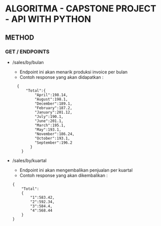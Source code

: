 # **ALGORITMA - CAPSTONE PROJECT - API WITH PYTHON**

## **METHOD**

### **GET / ENDPOINTS**

* /sales/by/bulan
    - Endpoint ini akan menarik produksi invoice per bulan
    - Contoh response yang akan didapatkan :
    ```
      {
          "Total":{
              "April":198.14,
              "August":198.1,
              "December":189.1,
              "February":187.2,
              "January":201.12,
              "July":190.1,
              "June":201.1,
              "March":195.1,
              "May":193.1,
              "November":186.24,
              "October":193.1,
              "September":196.2
            }
        }
    ```

* /sales/by/kuartal
    - Endpoint ini akan mengembalikan penjualan per kuartal
    - Contoh response yang akan dikembalikan :
    ```
    {
        "Total":
        {
            "1":583.42,
            "2":592.34,
            "3":584.4,
            "4":568.44
        }
    }
    ```

